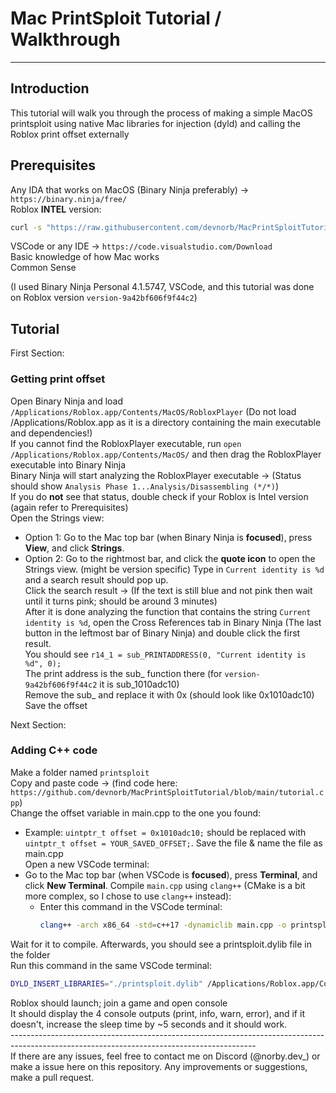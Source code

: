 # Mac PrintSploit Tutorial / Walkthrough
------------------------------

## Introduction
This tutorial will walk you through the process of making a simple MacOS printsploit using native Mac libraries for injection (dyld) and calling the Roblox print offset externally

## Prerequisites
Any IDA that works on MacOS (Binary Ninja preferably) -> `https://binary.ninja/free/`\
Roblox **INTEL** version:
```bash
curl -s "https://raw.githubusercontent.com/devnorb/MacPrintSploitTutorial/main/intelinstaller.sh" | bash
```
VSCode or any IDE -> `https://code.visualstudio.com/Download`\
Basic knowledge of how Mac works\
Common Sense

(I used Binary Ninja Personal 4.1.5747, VSCode, and this tutorial was done on Roblox version `version-9a42bf606f9f44c2`)

## Tutorial

First Section:
### Getting print offset
Open Binary Ninja and load `/Applications/Roblox.app/Contents/MacOS/RobloxPlayer` (Do not load /Applications/Roblox.app as it is a directory containing the main executable and dependencies!)\
If you cannot find the RobloxPlayer executable, run `open /Applications/Roblox.app/Contents/MacOS/` and then drag the RobloxPlayer executable into Binary Ninja\
Binary Ninja will start analyzing the RobloxPlayer executable -> (Status should show `Analysis Phase 1...Analysis/Disassembling (*/*)`)\
If you do **not** see that status, double check if your Roblox is Intel version (again refer to Prerequisites)\
Open the Strings view:
   - Option 1: Go to the Mac top bar (when Binary Ninja is **focused**), press **View**, and click **Strings**.
   - Option 2: Go to the rightmost bar, and click the **quote icon** to open the Strings view. (might be version specific)
Type in `Current identity is %d` and a search result should pop up.\
Click the search result -> (If the text is still blue and not pink then wait until it turns pink; should be around 3 minutes)\
After it is done analyzing the function that contains the string `Current identity is %d`, open the Cross References tab in Binary Ninja (The last button in the leftmost bar of Binary Ninja) and double click the first result.\
You should see `r14_1 = sub_PRINTADDRESS(0, "Current identity is %d", 0);`\
The print address is the sub_ function there (for `version-9a42bf606f9f44c2` it is sub_1010adc10)\
Remove the sub_ and replace it with 0x (should look like 0x1010adc10)\
Save the offset

Next Section:
### Adding C++ code
Make a folder named `printsploit`\
Copy and paste code -> (find code here: `https://github.com/devnorb/MacPrintSploitTutorial/blob/main/tutorial.cpp`)\
Change the offset variable in main.cpp to the one you found:
 - Example: `uintptr_t offset = 0x1010adc10;` should be replaced with `uintptr_t offset = YOUR_SAVED_OFFSET;`.
Save the file & name the file as main.cpp\
Open a new VSCode terminal:
 - Go to the Mac top bar (when VSCode is **focused**), press **Terminal**, and click **New Terminal**.
Compile `main.cpp` using `clang++` (CMake is a bit more complex, so I chose to use `clang++` instead):
   - Enter this command in the VSCode terminal:
     ```bash
     clang++ -arch x86_64 -std=c++17 -dynamiclib main.cpp -o printsploit.dylib -lpthread
     ```
Wait for it to compile. Afterwards, you should see a printsploit.dylib file in the folder\
Run this command in the same VSCode terminal:
```bash
DYLD_INSERT_LIBRARIES="./printsploit.dylib" /Applications/Roblox.app/Contents/MacOS/RobloxPlayer
```
Roblox should launch; join a game and open console\
It should display the 4 console outputs (print, info, warn, error), and if it doesn't, increase the sleep time by ~5 seconds and it should work.\
-------------------------------------------------------------------------------------------------------------------------------------------\
If there are any issues, feel free to contact me on Discord (@norby.dev_) or make a issue here on this repository.
Any improvements or suggestions, make a pull request.
